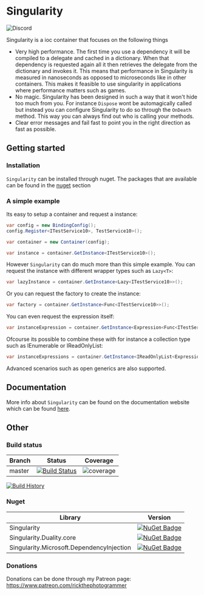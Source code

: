 # Singularity
![Discord](https://img.shields.io/discord/569232642105540608.svg)

Singularity is a ioc container that focuses on the following things
- Very high performance. The first time you use a dependency it will be compiled to a delegate and cached in a dictionary. When that dependency is requested again all it then retrieves the delegate from the dictionary and invokes it. This means that performance in Singularity is measured in nanoseconds as opposed to microseconds like in other containers. This makes it feasible to use singularity in applications where performance matters such as games. 
- No magic. Singularity has been designed in such a way that it won't hide too much from you. For instance `Dispose` wont be automagically called but instead you can configure Singularity to do so through the `OnDeath` method. This way you can always find out who is calling your methods.
- Clear error messages and fail fast to point you in the right direction as fast as possible.

## Getting started
### Installation
`Singularity` can be installed through nuget. The packages that are available can be found in the [nuget](#nuget) section 

### A simple example
Its easy to setup a container and request a instance:
```cs
var config = new BindingConfig();
config.Register<ITestService10>, TestService10>();

var container = new Container(config);

var instance = container.GetInstance<ITestService10>();
```
However `Singularity` can do much more than this simple example. You can request the instance with different wrapper types such as `Lazy<T>`:
```cs
var lazyInstance = container.GetInstance<Lazy<ITestService10>>();
```
Or you can request the factory to create the instance:
```cs
var factory = container.GetInstance<Func<ITestService10>>();
```
You can even request the expression itself:
```cs
var instanceExpression = container.GetInstance<Expression<Func<ITestService10>>>();
```
Ofcourse its possible to combine these with for instance a collection type such as IEnumerable<T> or IReadOnlyList<T>:
```cs
var instanceExpressions = container.GetInstance<IReadOnlyList<Expression<Func<IPlugin>>>>(); //Returns all expressions for IPlugin registrations
```

Advanced scenarios such as open generics are also supported. 

## Documentation
More info about `Singularity` can be found on the documentation website which can be found [here](http://www.the-photographing-programmer.com/Singularity/).

## Other


### Build status
| Branch | Status | Coverage |
|-------------|--------|-----|
| master      | [![Build Status](https://dev.azure.com/Barsonax/Singularity/_apis/build/status/Singularity-CI?branchName=master)](https://dev.azure.com/Barsonax/Singularity/_build/latest?definitionId=7&branchName=master) | ![coverage](https://img.shields.io/azure-devops/coverage/Barsonax/Singularity/7/master.svg) |

[![Build History](https://buildstats.info/azurepipelines/chart/Barsonax/Singularity/7?branch=master)](https://dev.azure.com/Barsonax/Singularity/_build?definitionId=7)

### Nuget

| Library | Version |
|-------------|--------|
| Singularity      | [![NuGet Badge](https://buildstats.info/nuget/Singularity)](https://www.nuget.org/packages/Singularity/) |
| Singularity.Duality.core      | [![NuGet Badge](https://buildstats.info/nuget/Singularity.Duality.core)](https://www.nuget.org/packages/Singularity.Duality.core/)|
| Singularity.Microsoft.DependencyInjection      | [![NuGet Badge](https://buildstats.info/nuget/Singularity.Microsoft.DependencyInjection)](https://www.nuget.org/packages/Singularity.Microsoft.DependencyInjection/)|

### Donations
Donations can be done through my Patreon page: https://www.patreon.com/rickthephotogrammer
